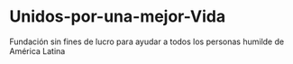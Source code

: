 # Unidos-por-una-mejor-Vida
Fundación sin fines de lucro para ayudar a todos los personas humilde de América Latina
